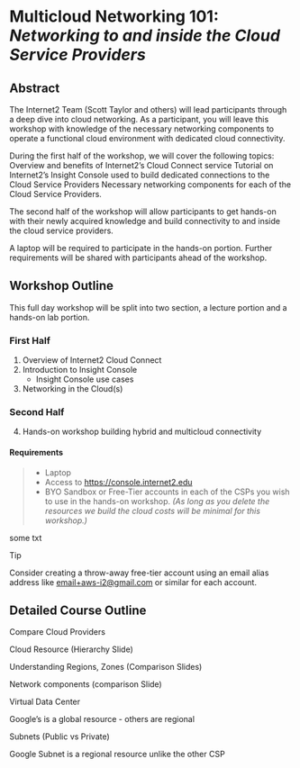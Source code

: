 
# **Multicloud Networking 101:** _Networking to and inside the Cloud Service Providers_

## Abstract

The Internet2 Team (Scott Taylor and others) will lead participants through a deep dive into cloud networking. As a participant, you will leave this workshop with knowledge of the necessary networking components to operate a functional cloud environment with dedicated cloud connectivity.

During the first half of the workshop, we will cover the following topics:
Overview and benefits of Internet2’s Cloud Connect service
Tutorial on Internet2’s Insight Console used to build dedicated connections to the Cloud Service Providers
Necessary networking components for each of the Cloud Service Providers.

The second half of the workshop will allow participants to get hands-on with their newly acquired knowledge and build connectivity to and inside the cloud service providers.

A laptop will be required to participate in the hands-on portion. Further requirements will be shared with participants ahead of the workshop.

## Workshop Outline

This full day workshop will be split into two section, a lecture portion and a hands-on lab portion.

### First Half

1. Overview of Internet2 Cloud Connect
2. Introduction to Insight Console
   - Insight Console use cases
3. Networking in the Cloud(s)

### Second Half

4. Hands-on workshop building hybrid and multicloud connectivity

#### Requirements

> - Laptop
> - Access to https://console.internet2.edu
> - BYO Sandbox or Free-Tier accounts in each of the CSPs you wish to use in the hands-on workshop.
> _(As long as you delete the resources we build the cloud costs will be minimal for this workshop.)_

some txt

> [!TIP]
> Consider creating a throw-away free-tier account using an email alias address like email+aws-i2@gmail.com or similar for each account.

## Detailed Course Outline

Compare Cloud Providers

Cloud Resource (Hierarchy Slide)

Understanding Regions, Zones (Comparison Slides)

Network components (comparison Slide)

Virtual Data Center

Google’s is a global resource - others are regional

Subnets (Public vs Private)

Google Subnet is a regional resource unlike the other CSP